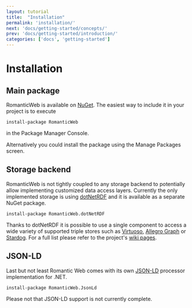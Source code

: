 ```yaml
---
layout: tutorial
title:  "Installation"
permalink: 'installation/'
next: 'docs/getting-started/concepts/'
prev: 'docs/getting-started/introduction/'
categories: ['docs', 'getting-started']
---
```


# Installation

## Main package

RomanticWeb is available on [NuGet][nuget]. The easiest way to include it in your project is to execute

    install-package RomanticWeb

in the Package Manager Console.

Alternatively you could install the package using the Manage Packages screen.

## Storage backend

RomanticWeb is not tightly coupled to any storage backend to potentially allow implementing customized data access
layers. Currently the only implemented storage is using [dotNetRDF][dotNetRDF] and it is available as a separate
NuGet package.

    install-package RomanticWeb.dotNetRDF

Thanks to dotNetRDF it is possible to use a single component to access a wide variety of supported triple stores such as [Virtuoso][Virtuoso], [Allegro Graph][allegro] or [Stardog][stardog]. For a full list please refer to the project's [wiki pages][dnr storage].

## JSON-LD

Last but not least Romantic Web comes with its own [JSON-LD][jsonld] processor implementation for .NET.

    install-package RomanticWeb.JsonLd

Please not that JSON-LD support is not currently complete.

[nuget]: http://nuget.org
[dotNetRDF]: http://dotnetrdf.org
[jsonld]: http://json-ld.org
[dnr storage]: https://bitbucket.org/dotnetrdf/dotnetrdf/wiki/UserGuide/Storage%20API
[Virtuoso]: http://virtuoso.openlinksw.com/
[allegro]: http://franz.com/agraph/allegrograph/
[stardog]: http://stardog.com/